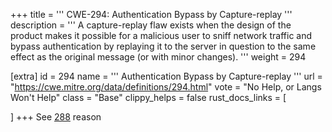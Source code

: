 +++
title = '''
CWE-294: Authentication Bypass by Capture-replay
'''
description	= '''
A capture-replay flaw exists when the design of the product makes it possible for a malicious user to sniff network traffic and bypass authentication by replaying it to the server in question to the same effect as the original message (or with minor changes).
'''
weight = 294

[extra]
id = 294
name = '''
Authentication Bypass by Capture-replay
'''
url = "https://cwe.mitre.org/data/definitions/294.html"
vote = "No Help, or Langs Won't Help"
class = "Base"
clippy_helps = false
rust_docs_links = [

]
+++
See [288](/cwes/cwe-288) reason
